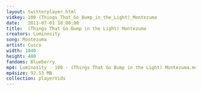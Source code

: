 ```yaml
---
layout: twitterplayer.html
vidkey: 100-(Things_That_Go_Bump_in_the_Light)_Montezuma
date:   2011-07-01 10:00:00
title:  (Things That Go Bump in the Light) Montezuma
creators: Luminosity
song: Montezuma
artist: Cusco
width: 1040
height: 480
fandoms: Blueberry
mp4: Luminosity - 100 - (Things That Go Bump in the Light) Montezuma.m4v
mp4size: 92.53 MB
collection: playerVids
---
```


  <div>
  
  </div>
  